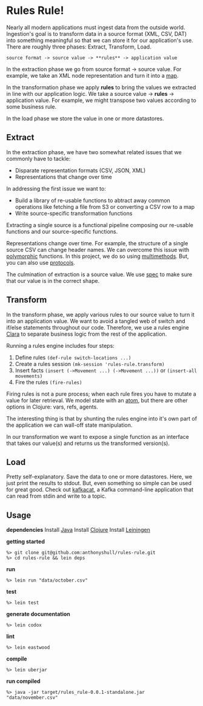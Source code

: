 # Rules Rule!

Nearly all modern applications must ingest data from the outside world.
Ingestion's goal is to transform data in a source format (XML, CSV, DAT) into something meaningful so that we can store it for our application's use.
There are roughly three phases: Extract, Transform, Load.

```
source format -> source value -> **rules** -> application value
```

In the extraction phase we go from source format -> source value.
For example, we take an XML node representation and turn it into a [map](https://clojure.org/reference/data_structures#Maps).

In the transformation phase we apply **rules** to bring the values we extracted in line with our application logic.
We take a source value -> **rules** -> application value.
For example, we might transpose two values according to some business rule.

In the load phase we store the value in one or more datastores.

## Extract

In the extraction phase, we have two somewhat related issues that we commonly have to tackle:

+ Disparate representation formats (CSV, JSON, XML)
+ Representations that change over time

In addressing the first issue we want to:

+ Build a library of re-usable functions to abtract away common operations like fetching a file from S3 or converting a CSV row to a map
+ Write source-specific transformation functions

Extracting a single source is a functional pipeline composing our re-usable functions and our source-specific functions.

Representations change over time.
For example, the structure of a single source CSV can change header names.
We can overcome this issue with [polymorphic](https://en.wikipedia.org/wiki/Polymorphism_(computer_science)) functions.
In this project, we do so using [multimethods](https://clojure.org/reference/multimethods).
But, you can also use [protocols](https://clojure.org/reference/protocols).

The culmination of extraction is a source value.
We use [spec](https://clojure.org/guides/spec) to make sure that our value is in the correct shape.

## Transform

In the transform phase, we apply various rules to our source value to turn it into an application value.
We want to avoid a tangled web of switch and if/else statements throughout our code.
Therefore, we use a rules engine [Clara](http://www.clara-rules.org/) to separate business logic from the rest of the application.

Running a rules engine includes four steps:

1. Define rules `(def-rule switch-locations ...)`
2. Create a rules session `(mk-session 'rules-rule.transform)`
3. Insert facts `(insert (->Movement ...) (->Movement ...))` or `(insert-all movements)`
4. Fire the rules `(fire-rules)`

Firing rules is not a pure process; when each rule fires you have to mutate a value for later retrieval.
We model state with an [atom](https://clojure.org/reference/atoms), but there are other options in Clojure: vars, refs, agents.

The interesting thing is that by shunting the rules engine into it's own part of the application we can wall-off state manipulation.

In our transformation we want to expose a single function as an interface that takes our value(s) and returns us the transformed version(s).

## Load

Pretty self-explanatory.
Save the data to one or more datastores.
Here, we just print the results to stdout.
But, even something so simple can be used for great good.
Check out [kafkacat](https://github.com/edenhill/kafkacat), a Kafka command-line application that can read from stdin and write to a topic.

## Usage

**dependencies**
Install [Java](https://www.digitalocean.com/community/tutorials/how-to-install-java-with-apt-on-ubuntu-18-04)
Install [Clojure](https://clojure.org/guides/getting_started#_installation_on_linux)
Install [Leiningen](https://leiningen.org/)

**getting started**
```
%> git clone git@github.com:anthonyshull/rules-rule.git
%> cd rules-rule && lein deps
```
**run**
```
%> lein run "data/october.csv"
```

**test**
```
%> lein test
```

**generate documentation**
```
%> lein codox
```

**lint**
```
%> lein eastwood
```

**compile**
```
%> lein uberjar
```

**run compiled**
```
%> java -jar target/rules_rule-0.0.1-standalone.jar "data/november.csv"
```
